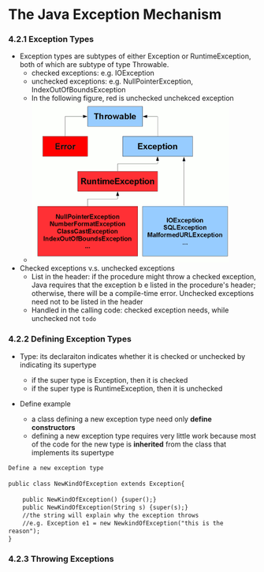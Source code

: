The Java Exception Mechanism
===

### 4.2.1 Exception Types
- Exception types are subtypes of either Exception or RuntimeException, both of which are subtype of type Throwable. 
	- checked exceptions: e.g. IOException
	- unchecked exceptions: e.g. NullPointerException, IndexOutOfBoundsException
	- In the following figure, red is unchecked unchekced exception
	- ![The exception type hierarchy](https://github.com/hxwang/Java/blob/master/B_Program-Development-in-Java/Chap4-Exceptions/ExceptionHierarchy.png)
- Checked exceptions v.s. unchecked exceptions
	- List in the header: if the procedure might throw a checked exception, Java requires that the exception b e listed in the procedure's header; otherwise, there will be a compile-time error. Unchecked exceptions need not to be listed in the header
	- Handled in the calling code: checked exception needs, while unchecked not `todo`
	
### 4.2.2 Defining Exception Types
- Type: its declaraiton indicates whether it is checked or unchecked by indicating its supertype
	- if the super type is Exception, then it is checked
	- if the super type is RuntimeException, then it is unchecked
	
- Define example
	- a class defining a new exception type need only **define constructors**
	- defining a new exception type requires very little work because most of the code for the new type is **inherited** from the class that implements its supertype
```
Define a new exception type

public class NewKindOfException extends Exception{
	
	public NewKindOfException() {super();}
	public NewKindOfException(String s) {super(s);}
	//the string will explain why the exception throws
	//e.g. Exception e1 = new NewkindOfException("this is the reason");
}
```
	
	
### 4.2.3 Throwing Exceptions


